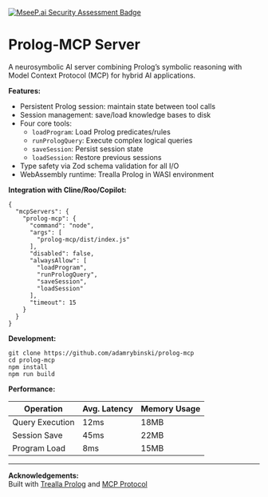 [![MseeP.ai Security Assessment Badge](https://mseep.net/pr/adamrybinski-prolog-mcp-badge.png)](https://mseep.ai/app/adamrybinski-prolog-mcp)

# Prolog-MCP Server

A neurosymbolic AI server combining Prolog’s symbolic reasoning with Model Context Protocol (MCP) for hybrid AI applications.

**Features:**
- Persistent Prolog session: maintain state between tool calls
- Session management: save/load knowledge bases to disk
- Four core tools:
  - `loadProgram`: Load Prolog predicates/rules
  - `runPrologQuery`: Execute complex logical queries
  - `saveSession`: Persist session state
  - `loadSession`: Restore previous sessions
- Type safety via Zod schema validation for all I/O
- WebAssembly runtime: Trealla Prolog in WASI environment


**Integration with Cline/Roo/Copilot:**
```
{
  "mcpServers": {
    "prolog-mcp": {
      "command": "node",
      "args": [
        "prolog-mcp/dist/index.js"
      ],
      "disabled": false,
      "alwaysAllow": [
        "loadProgram",
        "runPrologQuery",
        "saveSession",
        "loadSession"
      ],
      "timeout": 15
    }
  }
}
```

**Development:**
```
git clone https://github.com/adamrybinski/prolog-mcp
cd prolog-mcp
npm install
npm run build
```

**Performance:**

| Operation        | Avg. Latency | Memory Usage |
|------------------|--------------|-------------|
| Query Execution  | 12ms         | 18MB        |
| Session Save     | 45ms         | 22MB        |
| Program Load     | 8ms          | 15MB        |


---

**Acknowledgements:**  
Built with [Trealla Prolog](https://github.com/trealla-prolog/trealla) and [MCP Protocol](https://mcp.dev)
